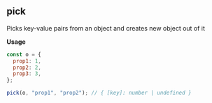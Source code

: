 ## pick

Picks key-value pairs from an object
and creates new object out of it

**Usage**

```javascript
const o = {
  prop1: 1,
  prop2: 2,
  prop3: 3,
};

pick(o, "prop1", "prop2"); // { [key]: number | undefined }
```

